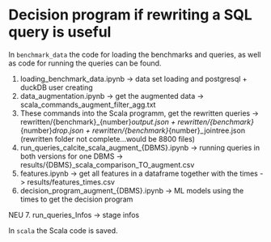 # Decision program if rewriting a SQL query is useful

In `benchmark_data` the code for loading the benchmarks and queries, as well as code for running the queries can be found.  

1. loading_benchmark_data.ipynb -> data set loading and postgresql + duckDB user creating
2. data_augmentation.ipynb -> get the augmented data -> scala_commands_augment_filter_agg.txt
3. These commands into the Scala programm, get the rewritten queries -> rewritten/{benchmark}_{number}_output.json + rewritten/{benchmark}_{number}_drop.json + rewritten/{benchmark}_{number}_jointree.json (rewritten folder not complete...would be 8800 files)
4. run_queries_calcite_scala_augment_{DBMS}.ipynb -> running queries in both versions for one DBMS -> results/{DBMS}_scala_comparison_TO_augment.csv
5. features.ipynb -> get all features in a dataframe together with the times -> results/features_times.csv
6. decision_program_augment_{DBMS}.ipynb -> ML models using the times to get the decision program


NEU
7. run_queries_Infos -> stage infos



In `scala` the Scala code is saved.
